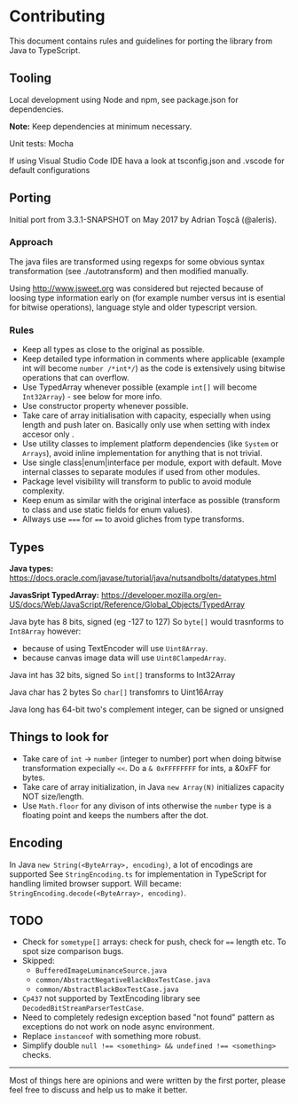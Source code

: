 # Contributing

This document contains rules and guidelines for porting the library from Java to TypeScript.

## Tooling

Local development using Node and npm, see package.json for dependencies.

**Note:** Keep dependencies at minimum necessary.

Unit tests: Mocha

If using Visual Studio Code IDE hava a look at tsconfig.json and .vscode for default configurations

## Porting

Initial port from 3.3.1-SNAPSHOT on May 2017 by Adrian Toșcă (@aleris).

### Approach

The java files are transformed using regexps for some obvious syntax transformation (see ./autotransform) and then modified manually.

Using http://www.jsweet.org was considered but rejected because of loosing type information early on (for example 
number versus int is esential for bitwise operations), language style and older typescript version.

### Rules

* Keep all types as close to the original as possible.
* Keep detailed type information in comments where applicable (example int will become `number /*int*/`) as the code is extensively using bitwise operations that can overflow.
* Use TypedArray whenever possible (example `int[]` will become `Int32Array`) - see below for more info.
* Use constructor property whenever possible.
* Take care of array initialisation with capacity, especially when using length and push later on. Basically only use when setting with index accesor only .
* Use utility classes to implement platform dependencies (like `System` or `Arrays`), avoid inline implementation for anything that is not trivial.
* Use single class|enum|interface per module, export with default. Move internal classes to separate modules if used from other modules.
* Package level visibility will transform to public to avoid module complexity.
* Keep enum as similar with the original interface as possible (transform to class and use static fields for enum values).
* Allways use `===` for `==` to avoid gliches from type transforms.

## Types

**Java types:**
https://docs.oracle.com/javase/tutorial/java/nutsandbolts/datatypes.html

**JavasSript TypedArray:**
https://developer.mozilla.org/en-US/docs/Web/JavaScript/Reference/Global_Objects/TypedArray

Java byte has 8 bits, signed (eg -127 to 127)
So `byte[]` would trasnforms to `Int8Array` however:
- because of using TextEncoder will use `Uint8Array`.
- because canvas image data will use `Uint8ClampedArray`.

Java int has 32 bits, signed
So `int[]` transforms to Int32Array

Java char has 2 bytes
So `char[]` transfomrs to Uint16Array

Java long has 64-bit two's complement integer, can be signed or unsigned


## Things to look for

- Take care of `int` -> `number` (integer to number) port when doing bitwise transformation expecially `<<`. Do a `& 0xFFFFFFFF` for ints, a &0xFF for bytes.
- Take care of array initialization, in Java `new Array(N)` initializes capacity NOT size/length.
- Use `Math.floor` for any divison of ints otherwise the `number` type is a floating point and keeps the numbers after the dot.

## Encoding

In Java `new String(<ByteArray>, encoding)`, a lot of encodings are supported
See `StringEncoding.ts` for implementation in TypeScript for handling limited browser support.
Will became: `StringEncoding.decode(<ByteArray>, encoding)`.

## TODO

- Check for `sometype[]` arrays: check for push, check for `==` length etc. To spot size comparison bugs.
- Skipped:
  - `BufferedImageLuminanceSource.java`
  - `common/AbstractNegativeBlackBoxTestCase.java`
  - `common/AbstractBlackBoxTestCase.java`
- `Cp437` not supported by TextEncoding library see `DecodedBitStreamParserTestCase`.
- Need to completely redesign exception based "not found" pattern as exceptions do not work on node async environment.
- Replace `instanceof` with something more robust.
- Simplify double `null !== <something> && undefined !== <something>` checks.

----

Most of things here are opinions and were written by the first porter, please feel free to discuss and help us to make it better.
